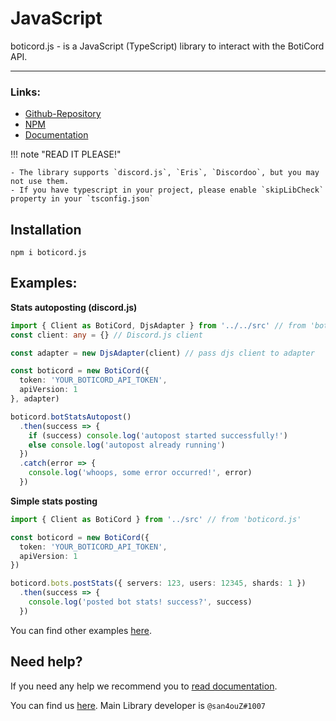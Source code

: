# JavaScript
boticord.js - is a JavaScript (TypeScript) library to interact with the BotiCord API.

____

### Links:

- [Github-Repository](https://github.com/boticord/boticord.js) 
- [NPM](https://www.npmjs.com/package/boticord.js) 
- [Documentation](https://js.boticord.top/)


!!! note "READ IT PLEASE!"

    - The library supports `discord.js`, `Eris`, `Discordoo`, but you may not use them.
    - If you have typescript in your project, please enable `skipLibCheck` property in your `tsconfig.json`


## Installation
```
npm i boticord.js
```

## Examples:

**Stats autoposting  (discord.js)**

```ts
import { Client as BotiCord, DjsAdapter } from '../../src' // from 'boticord.js'
const client: any = {} // Discord.js client

const adapter = new DjsAdapter(client) // pass djs client to adapter

const boticord = new BotiCord({
  token: 'YOUR_BOTICORD_API_TOKEN',
  apiVersion: 1
}, adapter)

boticord.botStatsAutopost()
  .then(success => {
    if (success) console.log('autopost started successfully!')
    else console.log('autopost already running')
  })
  .catch(error => {
    console.log('whoops, some error occurred!', error)
  })
```

**Simple stats posting**

```ts
import { Client as BotiCord } from '../src' // from 'boticord.js'

const boticord = new BotiCord({
  token: 'YOUR_BOTICORD_API_TOKEN',
  apiVersion: 1
})

boticord.bots.postStats({ servers: 123, users: 12345, shards: 1 })
  .then(success => {
    console.log('posted bot stats! success?', success)
  })
```

You can find other examples [here](https://github.com/boticord/boticord.js/tree/master/examples).

## Need help?

If you need any help we recommend you to [read documentation](https://js.boticord.top/).

You can find us [here](https://boticord.top/discord). Main Library developer is `@san4ouZ#1007`

